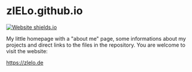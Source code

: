 # zlELo.github.io
[![Website shields.io](https://img.shields.io/website-up-down-green-red/http/shields.io.svg)](https://zlelo.github.io/)

My little homepage with a "about me" page, some informations about my projects and direct links to the files in the repository. You are welcome to   visit the website:

https://zlelo.de
